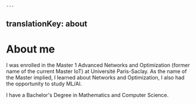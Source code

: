     ---
translationKey: about
---
# About me
I was enrolled in the Master 1 Advanced Networks and Optimization (former name of the current Master IoT) at Université Paris-Saclay. As the name of the Master implied, I learned about Networks and Optimization, I also had the opportunity to study ML/AI.

I have a Bachelor's Degree in Mathematics and Computer Science.

